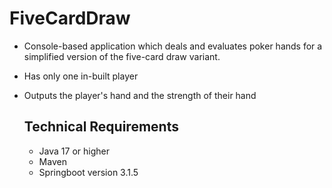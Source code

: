 # FiveCardDraw

* Console-based application which deals and evaluates poker hands for a simplified version of the five-card draw variant.
* Has only one in-built player
* Outputs the player's hand and the strength of their hand

  ## Technical Requirements
  * Java 17 or higher
  * Maven
  * Springboot version 3.1.5

